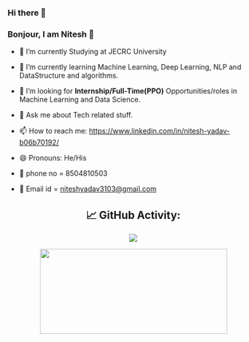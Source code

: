 ### Hi there 👋
### Bonjour, I am Nitesh 👋

- 🔭 I’m currently Studying at JECRC University
- 🌱 I’m currently learning Machine Learning, Deep Learning, NLP and DataStructure and algorithms.
- 💼 I’m looking for **Internship/Full-Time(PPO)** Opportunities/roles in Machine Learning and Data Science.
- 💬 Ask me about Tech related stuff.
- 📫 How to reach me: https://www.linkedin.com/in/nitesh-yadav-b06b70192/

- 😄 Pronouns: He/His
- 💬 phone no = 8504810503
- 💼 Email id = niteshyadav3103@gmail.com


<div align="center">
 <h2>📈 GitHub Activity:</h2>
  <img src="https://github-readme-stats.vercel.app/api?username=Niteshyadav0331&&show_icons=true&title_color=ffffff&icon_color=bb2acf&text_color=daf7dc&bg_color=151515"/>
  <p align="center">
  <img height="170px" width='375px' src="https://github-readme-stats.vercel.app/api/top-langs/?username=Niteshyadav0331&layout=compact&theme=react" />
</p>
</div>




